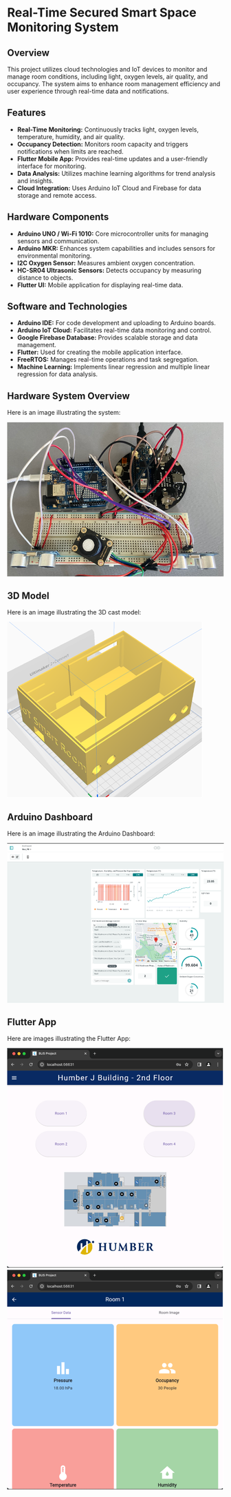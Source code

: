 # Real-Time Secured Smart Space Monitoring System

## Overview

This project utilizes cloud technologies and IoT devices to monitor and manage room conditions, including light, oxygen levels, air quality, and occupancy. The system aims to enhance room management efficiency and user experience through real-time data and notifications.

## Features

- **Real-Time Monitoring:** Continuously tracks light, oxygen levels, temperature, humidity, and air quality.
- **Occupancy Detection:** Monitors room capacity and triggers notifications when limits are reached.
- **Flutter Mobile App:** Provides real-time updates and a user-friendly interface for monitoring.
- **Data Analysis:** Utilizes machine learning algorithms for trend analysis and insights.
- **Cloud Integration:** Uses Arduino IoT Cloud and Firebase for data storage and remote access.

## Hardware Components

- **Arduino UNO / Wi-Fi 1010:** Core microcontroller units for managing sensors and communication.
- **Arduino MKR:** Enhances system capabilities and includes sensors for environmental monitoring.
- **I2C Oxygen Sensor:** Measures ambient oxygen concentration.
- **HC-SR04 Ultrasonic Sensors:** Detects occupancy by measuring distance to objects.
- **Flutter UI:** Mobile application for displaying real-time data.

## Software and Technologies

- **Arduino IDE:** For code development and uploading to Arduino boards.
- **Arduino IoT Cloud:** Facilitates real-time data monitoring and control.
- **Google Firebase Database:** Provides scalable storage and data management.
- **Flutter:** Used for creating the mobile application interface.
- **FreeRTOS:** Manages real-time operations and task segregation.
- **Machine Learning:** Implements linear regression and multiple linear regression for data analysis.

## Hardware System Overview

Here is an image illustrating the system:

![System Overview](https://github.com/pxbrar/Real-Time-Secured-Smart-Space-Monitoring-System/blob/main/Images/Picture1.png)

## 3D Model 

Here is an image illustrating the 3D cast model:

![3D Model](https://github.com/pxbrar/Real-Time-Secured-Smart-Space-Monitoring-System/blob/main/Images/Picture2.png)

## Arduino Dashboard

Here is an image illustrating the Arduino Dashboard:

![Dashboard](https://github.com/pxbrar/Real-Time-Secured-Smart-Space-Monitoring-System/blob/main/Images/Picture3.png)

## Flutter App

Here are images illustrating the Flutter App:

![Flutter App](https://github.com/pxbrar/Real-Time-Secured-Smart-Space-Monitoring-System/blob/main/Images/Picture4.png)
![Flutter App](https://github.com/pxbrar/Real-Time-Secured-Smart-Space-Monitoring-System/blob/main/Images/Picture5.png)

